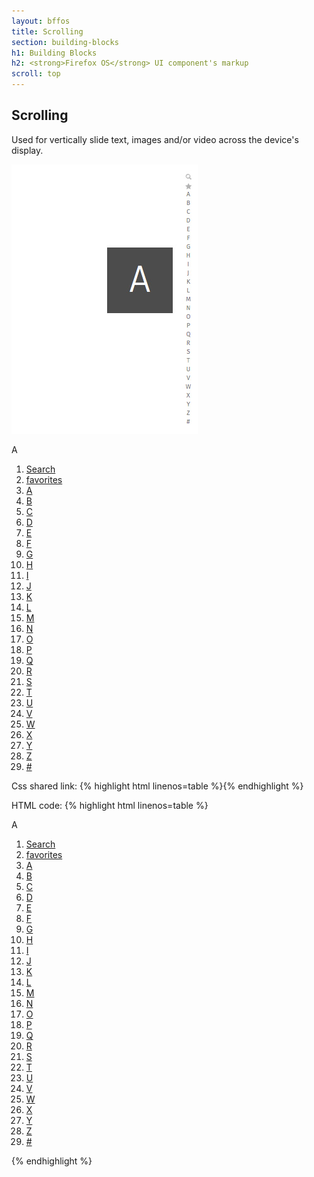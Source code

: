 ```yaml
---
layout: bffos
title: Scrolling
section: building-blocks
h1: Building Blocks
h2: <strong>Firefox OS</strong> UI component's markup
scroll: top
---
```


## Scrolling

Used for vertically slide text, images and/or video across the device's display.

<div>
  <section class="example">
    <img src="../images/BB/scrolling.jpg" alt="Scrolling (Image replacing code)"/>
    <article class="full frame">
      <section role="region" id="main">
        <nav data-type="scrollbar">
          <p>A</p>
          <ol>
            <li><a href="#"><span class="pack-icon-search">Search</span></a></li>
            <li><a href="#"><span class="pack-icon-favorites">favorites</span></a></li>
            <li><a href="#">A</a></li>
            <li><a href="#">B</a></li>
            <li><a href="#">C</a></li>
            <li><a href="#">D</a></li>
            <li><a href="#">E</a></li>
            <li><a href="#">F</a></li>
            <li><a href="#">G</a></li>
            <li><a href="#">H</a></li>
            <li><a href="#">I</a></li>
            <li><a href="#">J</a></li>
            <li><a href="#">K</a></li>
            <li><a href="#">L</a></li>
            <li><a href="#">M</a></li>
            <li><a href="#">N</a></li>
            <li><a href="#">O</a></li>
            <li><a href="#">P</a></li>
            <li><a href="#">Q</a></li>
            <li><a href="#">R</a></li>
            <li><a href="#">S</a></li>
            <li><a href="#">T</a></li>
            <li><a href="#">U</a></li>
            <li><a href="#">V</a></li>
            <li><a href="#">W</a></li>
            <li><a href="#">X</a></li>
            <li><a href="#">Y</a></li>
            <li><a href="#">Z</a></li>
            <li><a href="#">#</a></li>
          </ol>
        </nav>
      </section>
    </article>
  </section>

  <label>Css shared link:</label>
  {% highlight html linenos=table %}<link rel="stylesheet" type="text/css" href="shared/style_unstable/scrolling.css">{% endhighlight %}

  <label>HTML code:</label>
  {% highlight html linenos=table %}
<section role="region" id="main">
  <nav data-type="scrollbar">
    <p>A</p>
    <ol>
      <li><a href="#"><span class="pack-icon-search">Search</span></a></li>
      <li><a href="#"><span class="pack-icon-favorites">favorites</span></a></li>
      <li><a href="#">A</a></li>
      <li><a href="#">B</a></li>
      <li><a href="#">C</a></li>
      <li><a href="#">D</a></li>
      <li><a href="#">E</a></li>
      <li><a href="#">F</a></li>
      <li><a href="#">G</a></li>
      <li><a href="#">H</a></li>
      <li><a href="#">I</a></li>
      <li><a href="#">J</a></li>
      <li><a href="#">K</a></li>
      <li><a href="#">L</a></li>
      <li><a href="#">M</a></li>
      <li><a href="#">N</a></li>
      <li><a href="#">O</a></li>
      <li><a href="#">P</a></li>
      <li><a href="#">Q</a></li>
      <li><a href="#">R</a></li>
      <li><a href="#">S</a></li>
      <li><a href="#">T</a></li>
      <li><a href="#">U</a></li>
      <li><a href="#">V</a></li>
      <li><a href="#">W</a></li>
      <li><a href="#">X</a></li>
      <li><a href="#">Y</a></li>
      <li><a href="#">Z</a></li>
      <li><a href="#">#</a></li>
    </ol>
  </nav>
</section>{% endhighlight %}
</div>